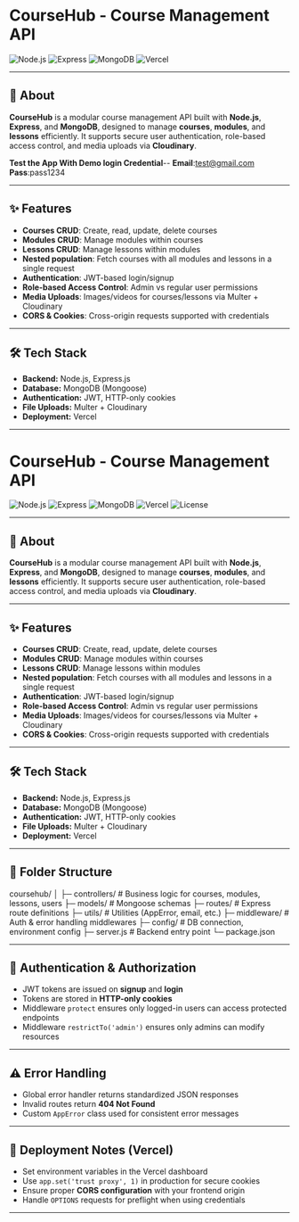 # CourseHub - Course Management API

![Node.js](https://img.shields.io/badge/Node.js-339933?style=for-the-badge&logo=node.js&logoColor=white)
![Express](https://img.shields.io/badge/Express.js-000000?style=for-the-badge&logo=express&logoColor=white)
![MongoDB](https://img.shields.io/badge/MongoDB-47A248?style=for-the-badge&logo=mongodb&logoColor=white)
![Vercel](https://img.shields.io/badge/Vercel-000000?style=for-the-badge&logo=vercel&logoColor=white)


---

## 🚀 About

**CourseHub** is a modular course management API built with **Node.js**, **Express**, and **MongoDB**, designed to manage **courses**, **modules**, and **lessons** efficiently. It supports secure user authentication, role-based access control, and media uploads via **Cloudinary**.

**Test the App With Demo login Credential**--
**Email**:test@gmail.com
**Pass**:pass1234

---

## ✨ Features

- **Courses CRUD**: Create, read, update, delete courses
- **Modules CRUD**: Manage modules within courses
- **Lessons CRUD**: Manage lessons within modules
- **Nested population**: Fetch courses with all modules and lessons in a single request
- **Authentication**: JWT-based login/signup
- **Role-based Access Control**: Admin vs regular user permissions
- **Media Uploads**: Images/videos for courses/lessons via Multer + Cloudinary
- **CORS & Cookies**: Cross-origin requests supported with credentials

---

## 🛠 Tech Stack

- **Backend:** Node.js, Express.js  
- **Database:** MongoDB (Mongoose)  
- **Authentication:** JWT, HTTP-only cookies  
- **File Uploads:** Multer + Cloudinary  
- **Deployment:** Vercel  

---



# CourseHub - Course Management API

![Node.js](https://img.shields.io/badge/Node.js-339933?style=for-the-badge&logo=node.js&logoColor=white)
![Express](https://img.shields.io/badge/Express.js-000000?style=for-the-badge&logo=express&logoColor=white)
![MongoDB](https://img.shields.io/badge/MongoDB-47A248?style=for-the-badge&logo=mongodb&logoColor=white)
![Vercel](https://img.shields.io/badge/Vercel-000000?style=for-the-badge&logo=vercel&logoColor=white)
![License](https://img.shields.io/badge/License-MIT-blue?style=for-the-badge)

---

## 🚀 About

**CourseHub** is a modular course management API built with **Node.js**, **Express**, and **MongoDB**, designed to manage **courses**, **modules**, and **lessons** efficiently. It supports secure user authentication, role-based access control, and media uploads via **Cloudinary**.

---

## ✨ Features

- **Courses CRUD**: Create, read, update, delete courses
- **Modules CRUD**: Manage modules within courses
- **Lessons CRUD**: Manage lessons within modules
- **Nested population**: Fetch courses with all modules and lessons in a single request
- **Authentication**: JWT-based login/signup
- **Role-based Access Control**: Admin vs regular user permissions
- **Media Uploads**: Images/videos for courses/lessons via Multer + Cloudinary
- **CORS & Cookies**: Cross-origin requests supported with credentials

---

## 🛠 Tech Stack

- **Backend:** Node.js, Express.js  
- **Database:** MongoDB (Mongoose)  
- **Authentication:** JWT, HTTP-only cookies  
- **File Uploads:** Multer + Cloudinary  
- **Deployment:** Vercel  

---

## 📁 Folder Structure



coursehub/
│
├─ controllers/ # Business logic for courses, modules, lessons, users
├─ models/ # Mongoose schemas
├─ routes/ # Express route definitions
├─ utils/ # Utilities (AppError, email, etc.)
├─ middleware/ # Auth & error handling middlewares
├─ config/ # DB connection, environment config
├─ server.js # Backend entry point
└─ package.json


---

## 🔑 Authentication & Authorization

- JWT tokens are issued on **signup** and **login**  
- Tokens are stored in **HTTP-only cookies**  
- Middleware `protect` ensures only logged-in users can access protected endpoints  
- Middleware `restrictTo('admin')` ensures only admins can modify resources  

---

## ⚠ Error Handling

- Global error handler returns standardized JSON responses  
- Invalid routes return **404 Not Found**  
- Custom `AppError` class used for consistent error messages  

---

## 📌 Deployment Notes (Vercel)

- Set environment variables in the Vercel dashboard  
- Use `app.set('trust proxy', 1)` in production for secure cookies  
- Ensure proper **CORS configuration** with your frontend origin  
- Handle `OPTIONS` requests for preflight when using credentials  

---


